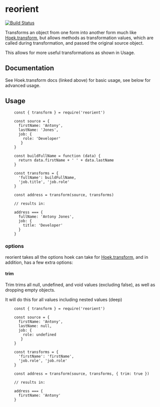 # reorient

[![Build Status](https://travis-ci.org/desirable-objects/reorient.svg?branch=master)](https://travis-ci.org/desirable-objects/reorient)

Transforms an object from one form into another form much like [Hoek.transform](https://github.com/hapijs/hoek/blob/master/API.md#transformobj-transform-options), but allows methods as transformation values, which are called during transformation, and passed the original source object.

This allows for more useful transformations as shown in Usage.

## Documentation

See Hoek.transform docs (linked above) for basic usage, see below for advanced usage.

## Usage

```
    const { transform } = require('reorient')

    const source = {
      firstName: 'Antony',
      lastName: 'Jones',
      job: {
        role: 'Developer'
       }
    }
    
    const buildFullName = function (data) {
      return data.firstName + ' ' + data.lastName
    }

    const transforms = {
      'fullName': buildFullName,
      'job.title', 'job.role'
    }

    const address = transform(source, transforms)
    
    // results in:
    
    address === {
      fullName: 'Antony Jones',
      job: {
        title: 'Developer'
      }
    }
```

### options

reorient takes all the options hoek can take for
 [Hoek.transform](https://github.com/hapijs/hoek/blob/master/API.md#transformobj-transform-options), 
 and in addition, has a few extra options:

#### trim


Trim trims all null, undefined, and void values (excluding false), as well as dropping empty objects.

It will do this for all values including nested values (deep)

```
    const { transform } = require('reorient')

    const source = {
      firstName: 'Antony',
      lastName: null,
      job: {
        role: undefined
       }
    }

    const transforms = {
      'firstName': 'firstName',
      'job.role', 'job.role'
    }

    const address = transform(source, transforms, { trim: true })

    // results in:
    
    address === {
      firstName: 'Antony'
    }
```
